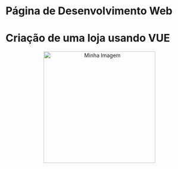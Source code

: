# Página de Desenvolvimento Web
# Criação de uma loja usando VUE
<p align="center">
  <img src="./img/readme.jpeg" alt="Minha Imagem" width="300">
</p>
